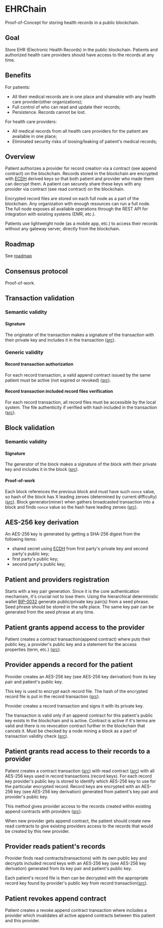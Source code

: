# EHRChain
Proof-of-Concept for storing health records in a public blockchain.

## Goal
Store EHR (Electronic Health Records) in the public blockchain. Patients and authorized health care providers should have access to the records at any time. 

## Benefits
For patients:
- All their medical records are in one place and shareable with any health care provider(other organizations);
- Full control of who can read and update their records;
- Persistence. Records cannot be lost.

For health care providers:
- All medical records from all health care providers for the patient are available in one place;
- Eliminated security risks of loosing/leaking of patient's medical records;

## Overview
Patient authorizes a provider for record creation via a contract (see append contract) on the blockchain. Records stored in the blockchain are encrypted with [ECDH](https://en.wikipedia.org/wiki/Elliptic-curve_Diffie–Hellman) derived keys so that both patient and provider who made them can decrypt them. A patient can securely share these keys with any provider via contract (see read contract) on the blockchain.

Encrypted record files are stored on each full node as a part of the blockchain. Any organization with enough resources can run a full node. The full node exposes all available operations through the REST API for integration with existing systems (EMR, etc.). 

Patients use lightweight node (as a mobile app, etc.) to access their records without any gateway server, directly from the blockchain. 

## Roadmap
See [roadmap](roadmap.md)

## Consensus protocol
Proof-of-work.

## Transaction validation
### Semantic validity 
#### Signature 
The originator of the transaction makes a signature of the transaction with their private key and includes it in the transaction ([src](src/main/scala/ehr/transaction/EhrTransaction.scala#L17)).
### Generic validity
#### Record transaction authorization
For each record transaction, a valid append contract issued by the same patient must be active (not expired or revoked) ([src](src/main/scala/ehr/transaction/RecordTransactionContractValidator.scala#L7)).
#### Record transaction included record files verification
For each record transaction, all record files must be accessible by the local system. The file authenticity if verified with hash included in the transaction ([src](src/main/scala/ehr/transaction/RecordTransactionFileValidator.scala#L8)).

## Block validation
### Semantic validity
#### Signature
The generator of the block makes a signature of the block with their private key and includes it in the block ([src](src/main/scala/ehr/block/EhrBlock.scala#L60)).
#### Proof-of-work
Each block references the previous block and must have such `nonce` value, so hash of the block has X leading zeroes (determined by current difficulty) ([src](src/main/scala/ehr/block/EhrBlock.scala#L65)). Block generator(miner) when gathers broadcasted transaction into a block and finds `nonce` value so the hash have leading zeroes ([src](src/main/scala/ehr/mining/Miner.scala#L68)).

## AES-256 key derivation
An AES-256 key is generated by getting a SHA-256 digest from the following items:
 - shared secret using [ECDH](https://en.wikipedia.org/wiki/Elliptic-curve_Diffie–Hellman) from first party's private key and second party's public key;
 - first party's public key;
 - second party's public key;

## Patient and providers registration
Starts with a key pair generation. Since it is the core authentication mechanism, it's crucial not to lose them. Using the hierarchical deterministic wallet [BIP-0032](https://github.com/bitcoin/bips/blob/master/bip-0032.mediawiki) generate public/private key pair(s) from a seed phrase. Seed phrase should be stored in the safe place. The same key pair can be generated from the seed phrase at any time.

## Patient grants append access to the provider
Patient creates a contract transaction(append contract) where puts their public key, a provider's public key and a statement for the access properties (term, etc.) ([src](src/main/scala/ehr/contract/AppendContract.scala#L13)).

## Provider appends a record for the patient
Provider creates an AES-256 key (see AES-256 key derivation) from its key pair and patient's public key.
 
This key is used to encrypt each record file. The hash of the encrypted record file is put in the record transaction ([src](src/main/scala/ehr/transaction/RecordTransaction.scala#L16)).

Provider creates a record transaction and signs it with its private key. 

The transaction is valid only if an append contract for this patient's public key exists in the blockchain and is active. Contract is active if it's terms are valid and there is no revocation contract further in the blockchain that cancels it. Must be checked by a node mining a block as a part of transaction validity check ([src](src/main/scala/ehr/transaction/RecordTransactionContractValidator.scala#L7)).

## Patient grants read access to their records to a provider
Patient creates a contract transaction ([src](src/main/scala/ehr/transaction/ContractTransaction.scala#L18)) with read contract ([src](src/main/scala/ehr/contract/ReadContract.scala#L16)) with all AES-256 keys used in record transactions (record keys). For each record key provider's public key is stored to identify which AES-256 key to use for the particular encrypted record. Record keys are encrypted with an AES-256 key (see AES-256 key derivation) generated from patient's key pair and provider's public key.
 
This method gives provider access to the records created within existing append contracts with providers ([src](src/test/scala/ehr/AccessRecordsSpec.scala#L15)).

When new provider gets append contract, the patient should create new read contracts to give existing providers access to the records that would be created by this new provider.

## Provider reads patient's records
Provider finds read contracts(transactions) with its own public key and decrypts included record keys with an AES-256 key (see AES-256 key derivation) generated from its key pair and patient's public key.

Each patient's record file is then can be decrypted with the appropriate record key found by provider's public key from record transaction([src](src/test/scala/ehr/AccessRecordsSpec.scala#L15)).

## Patient revokes append contract
Patient creates a revoke append contract transaction where includes a provider which invalidates all active append contracts between this patient and this provider.
